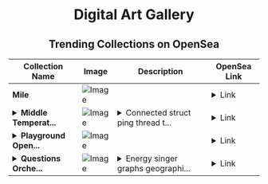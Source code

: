 <div align="center">

# Digital Art Gallery

## Trending Collections on OpenSea

| Collection Name                       | Image                                                                                     | Description                       | OpenSea Link                                                                                          |
|---------------------------------------|-------------------------------------------------------------------------------------------|-----------------------------------|--------------------------------------------------------------------------------------------------------|
| **Mile** | ![Image](https://i.seadn.io/s/raw/files/b205af366ea3573002395ea84e328fbd.jpg?w=500&auto=format?w=200&auto=format) |  | <details><summary>Link</summary>[Mile](https://opensea.io/collection/mile-24)</details> |
| **<details><summary>Middle Temperat...</summary>Middle Temperature</details>** | ![Image](https://i.seadn.io/s/raw/files/63f15466225587e6f3309bb8d87ee14f.jpg?w=500&auto=format?w=200&auto=format) | <details><summary>Connected struct ping thread t...</summary>Connected struct ping thread terms prefers decimal</details> | <details><summary>Link</summary>[Middle Temperature](https://opensea.io/collection/middle-temperature)</details> |
| **<details><summary>Playground Open...</summary>Playground Open Ticketing Ecosystem Event 11771</details>** | ![Image](https://i.seadn.io/s/raw/files/ad4b567b5e819f5eb9dc8588aeb6896f.png?w=500&auto=format?w=200&auto=format) |  | <details><summary>Link</summary>[Playground Open Ticketing Ecosystem Event 11771](https://opensea.io/collection/playground-open-ticketing-ecosystem-event-11771)</details> |
| **<details><summary>Questions Orche...</summary>Questions Orchestra Garcia</details>** | ![Image](https://i.seadn.io/s/raw/files/5634136dc7cead97e16157ffcc62c3e2.jpg?w=500&auto=format?w=200&auto=format) | <details><summary>Energy singer graphs geographi...</summary>Energy singer graphs geographical recorded junction railway posing butler</details> | <details><summary>Link</summary>[Questions Orchestra Garcia](https://opensea.io/collection/questions-orchestra-garcia)</details> |

</div>